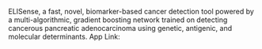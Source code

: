 ELISense, a fast, novel, biomarker-based cancer detection tool powered by a multi-algorithmic, gradient boosting network trained on detecting cancerous pancreatic adenocarcinoma using genetic, antigenic, and molecular determinants.
App Link: 
